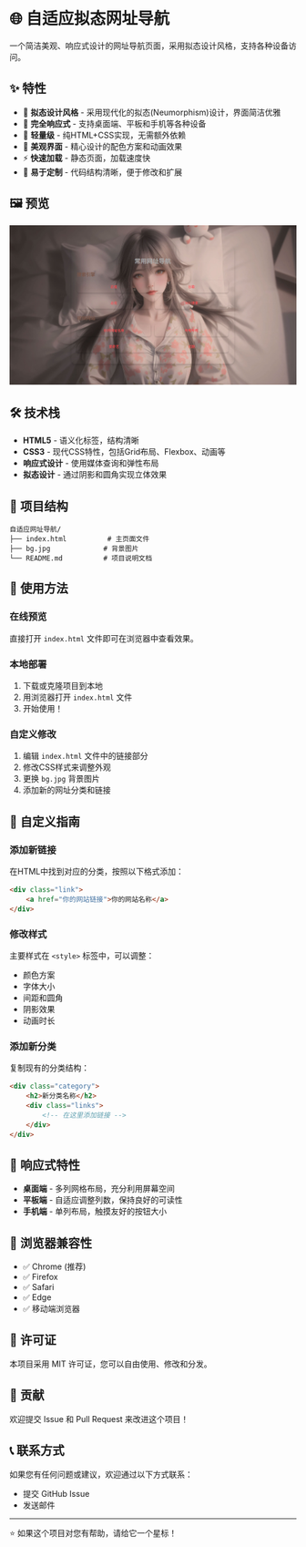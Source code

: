# 🌐 自适应拟态网址导航

一个简洁美观、响应式设计的网址导航页面，采用拟态设计风格，支持各种设备访问。

## ✨ 特性

- 🎨 **拟态设计风格** - 采用现代化的拟态(Neumorphism)设计，界面简洁优雅
- 📱 **完全响应式** - 支持桌面端、平板和手机等各种设备
- 🚀 **轻量级** - 纯HTML+CSS实现，无需额外依赖
- 🌈 **美观界面** - 精心设计的配色方案和动画效果
- ⚡ **快速加载** - 静态页面，加载速度快
- 🎯 **易于定制** - 代码结构清晰，便于修改和扩展

## 🖼️ 预览

![项目预览](演示截图.png)

## 🛠️ 技术栈

- **HTML5** - 语义化标签，结构清晰
- **CSS3** - 现代CSS特性，包括Grid布局、Flexbox、动画等
- **响应式设计** - 使用媒体查询和弹性布局
- **拟态设计** - 通过阴影和圆角实现立体效果

## 📁 项目结构

```
自适应网址导航/
├── index.html          # 主页面文件
├── bg.jpg             # 背景图片
└── README.md          # 项目说明文档
```

## 🚀 使用方法

### 在线预览
直接打开 `index.html` 文件即可在浏览器中查看效果。

### 本地部署
1. 下载或克隆项目到本地
2. 用浏览器打开 `index.html` 文件
3. 开始使用！

### 自定义修改
1. 编辑 `index.html` 文件中的链接部分
2. 修改CSS样式来调整外观
3. 更换 `bg.jpg` 背景图片
4. 添加新的网址分类和链接

## 🎨 自定义指南

### 添加新链接
在HTML中找到对应的分类，按照以下格式添加：

```html
<div class="link">
    <a href="你的网站链接">你的网站名称</a>
</div>
```

### 修改样式
主要样式在 `<style>` 标签中，可以调整：
- 颜色方案
- 字体大小
- 间距和圆角
- 阴影效果
- 动画时长

### 添加新分类
复制现有的分类结构：

```html
<div class="category">
    <h2>新分类名称</h2>
    <div class="links">
        <!-- 在这里添加链接 -->
    </div>
</div>
```

## 📱 响应式特性

- **桌面端** - 多列网格布局，充分利用屏幕空间
- **平板端** - 自适应调整列数，保持良好的可读性
- **手机端** - 单列布局，触摸友好的按钮大小

## 🔧 浏览器兼容性

- ✅ Chrome (推荐)
- ✅ Firefox
- ✅ Safari
- ✅ Edge
- ✅ 移动端浏览器

## 📝 许可证

本项目采用 MIT 许可证，您可以自由使用、修改和分发。

## 🤝 贡献

欢迎提交 Issue 和 Pull Request 来改进这个项目！

## 📞 联系方式

如果您有任何问题或建议，欢迎通过以下方式联系：
- 提交 GitHub Issue
- 发送邮件

---

⭐ 如果这个项目对您有帮助，请给它一个星标！
